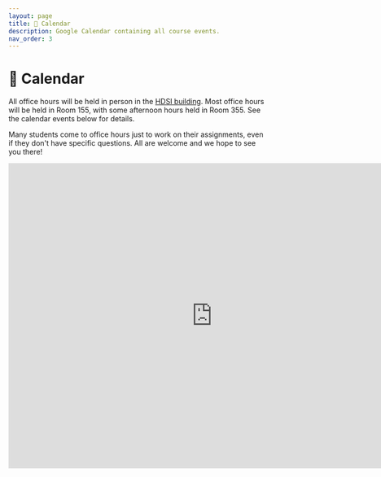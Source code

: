 ```yaml
---
layout: page
title: 📆 Calendar
description: Google Calendar containing all course events.
nav_order: 3
---
```


# 📆 Calendar

All office hours will be held in person in the <a href="https://map.concept3d.com/?id=1005#!m/246301">HDSI building</a>. Most office hours will be held in Room 155, with some afternoon hours held in Room 355. See the calendar events below for details.

Many students come to office hours just to work on their assignments, even if they don't have specific questions. All are welcome and we hope to see you there!

<!--{: .note }
Office hours start Monday, September 30th. We'll add our office hours to the calendar before then.
-->

<iframe src="https://calendar.google.com/calendar/embed?height=600&wkst=1&ctz=America%2FLos_Angeles&bgcolor=%23ffffff&showPrint=0&showTitle=0&mode=WEEK&src=Y19kZWQ3N2RkNjFlODUyMDMzOTE0ZGNjNzY4NTc1ODc4ZjdkNTIzOGQ1YzdhZWVlMWI1NjUyYjEwOWU4YTg4YjYwQGdyb3VwLmNhbGVuZGFyLmdvb2dsZS5jb20&src=Y18yODVmMmUwZDQwMTY0NTRiMmY2NmMxOTI0YWFiMzU5YTZiYjg5YzI1ODY5NTE2MGUxYzQ4MjczNzYyM2I1YmI5QGdyb3VwLmNhbGVuZGFyLmdvb2dsZS5jb20&src=Y184Yjk2OTE0MzdiMGMwMmRhNzVlNzg3N2U5NTU0MzQ1NDY3ZDEyNzJkNTE3ZDUyMGRmNmQ1YmI3MTZiODZlOGY0QGdyb3VwLmNhbGVuZGFyLmdvb2dsZS5jb20&color=%233F51B5&color=%23F4511E&color=%238E24AA" style="border-width:0" width="800" height="600" frameborder="0" scrolling="no"></iframe>
